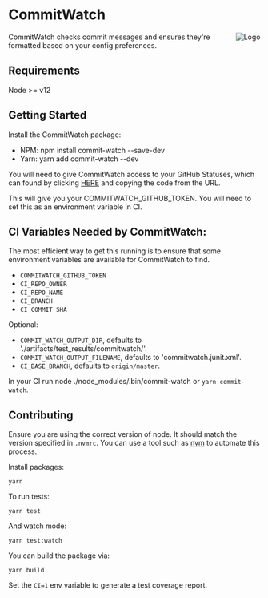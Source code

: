 # CommitWatch

<span><img align="right" src="./docs/logo.png" alt="Logo"></span>

CommitWatch checks commit messages and ensures they're formatted based on your config preferences.

## Requirements

Node >= v12

## Getting Started

Install the CommitWatch package:
- NPM: npm install commit-watch --save-dev
- Yarn: yarn add commit-watch --dev

You will need to give CommitWatch access to your GitHub Statuses, which can found by clicking [HERE](https://github.com/login/oauth/authorize?scope=repo%3Astatus&client_id=f87a2407fb0a27350808) and copying the code from the URL.

This will give you your COMMITWATCH_GITHUB_TOKEN. You will need to set this as an environment variable in CI.

## CI Variables Needed by CommitWatch:

The most efficient way to get this running is to ensure that some environment variables are available for CommitWatch to find.

- `COMMITWATCH_GITHUB_TOKEN`
- `CI_REPO_OWNER`
- `CI_REPO_NAME`
- `CI_BRANCH`
- `CI_COMMIT_SHA`

Optional:
- `COMMIT_WATCH_OUTPUT_DIR`, defaults to './artifacts/test_results/commitwatch/'.
- `COMMIT_WATCH_OUTPUT_FILENAME`, defaults to 'commitwatch.junit.xml'.
- `CI_BASE_BRANCH`, defaults to `origin/master`.

In your CI run node ./node_modules/.bin/commit-watch or `yarn commit-watch`.

## Contributing

Ensure you are using the correct version of node. It should match the version specified in `.nvmrc`. You can use a tool such as [nvm](https://github.com/nvm-sh/nvm) to automate this process.

Install packages:

```shell
yarn
```

To run tests:

```shell
yarn test
```

And watch mode:

```shell
yarn test:watch
```

You can build the package via:

```
yarn build
```

Set the `CI=1` env variable to generate a test coverage report.
